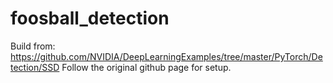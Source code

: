 # foosball_detection

Build from: https://github.com/NVIDIA/DeepLearningExamples/tree/master/PyTorch/Detection/SSD
Follow the original github page for setup.

